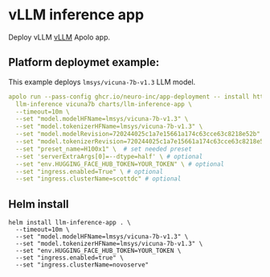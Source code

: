 # vLLM inference app

Deploy vLLM [vLLM](https://github.com/vllm-project/vllm) Apolo app.

## Platform deploymet example:
This example deploys `lmsys/vicuna-7b-v1.3` LLM model.

```yaml
apolo run --pass-config ghcr.io/neuro-inc/app-deployment -- install https://github.com/neuro-inc/app-llm-inference \
  llm-inference vicuna7b charts/llm-inference-app \
  --timeout=10m \
  --set "model.modelHFName=lmsys/vicuna-7b-v1.3" \
  --set "model.tokenizerHFName=lmsys/vicuna-7b-v1.3" \
  --set "model.modelRevision=720244025c1a7e15661a174c63cce63c8218e52b" \ # optional
  --set "model.tokenizerRevision=720244025c1a7e15661a174c63cce63c8218e52b" \ # optional
  --set "preset_name=H100x1" \  # set needed preset
  --set 'serverExtraArgs[0]=--dtype=half' \ # optional
  --set "env.HUGGING_FACE_HUB_TOKEN=YOUR_TOKEN" \ # optional
  --set "ingress.enabled=True" \ # optional
  --set "ingress.clusterName=scottdc" # optional
```

## Helm install
```
helm install llm-inference-app . \
  --timeout=10m \
  --set "model.modelHFName=lmsys/vicuna-7b-v1.3" \
  --set "model.tokenizerHFName=lmsys/vicuna-7b-v1.3" \
  --set "env.HUGGING_FACE_HUB_TOKEN=YOUR_TOKEN \
  --set "ingress.enabled=true" \
  --set "ingress.clusterName=novoserve"
```
